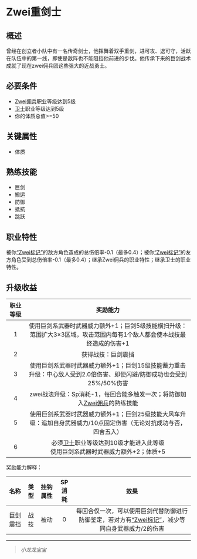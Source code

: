 # Zwei重剑士

## 概述

曾经在创立者小队中有一名传奇剑士，他挥舞着双手重剑，进可攻、退可守，活跃在队伍中的第一线，即使是敌阵也不能阻挡他前进的步伐。他传承下来的巨剑战术成就了现在zwei佣兵团这些强大的近战勇士。

## 必要条件

* <a href="../zwei-mercenary" target="_blank">Zwei佣兵</a>职业等级达到5级
* <a href="../../../basicJob/Guard" target="_blank">卫士</a>职业等级达到5级
* 你的体质总值>=50

## 关键属性

* 体质

## 熟练技能

* 巨剑
* 搬运
* 防御
* 抵抗
* 跳跃

## 职业特性

被你<a href="../../../../status/mark/#Zwei标记" target="_blank">“Zwei标记”</a>的敌方角色造成的总伤倍率-0.1（最多0.4）；被你<a href="../../../../status/mark/#Zwei标记" target="_blank">“Zwei标记”</a>的友方角色受到总伤倍率-0.1（最多0.4）；继承Zwei佣兵的职业特性；继承卫士的职业特性。

## 升级收益

职业等级|奖励能力
:--:|:--:
1|使用巨剑系武器时武器威力额外+1；巨剑5级技能横扫升级：范围扩大3×3区域，攻击范围内每有1个敌人都会使本战技最终造成的伤害+1
2|获得战技：巨剑震挡
3|使用巨剑系武器时武器威力额外+1；巨剑15级技能蓄力重击升级：中心敌人受到2.0倍伤害、即使闪避/防御成功也会受到25%/50%伤害
4|zwei战法升级：Sp消耗-1，每回合能多触发一次；将防御加入<a href="../zwei-mercenary" target="_blank">Zwei佣兵</a>的熟练技能
5|使用巨剑系武器时武器威力额外+1；巨剑25级技能大风车升级：追加自身武器威力/10点固定伤害（无论对抗成功与否，四舍五入）
6|必须<a href="../../../basicJob/Guard" target="_blank">卫士</a>职业等级达到10级才能进入此等级<br>使用巨剑系武器时武器威力额外+2；体质+5

奖励能力解释：

名称|类型|挂钩属性|SP消耗|效果
:--:|:--:|:--:|:--:|:--:
巨剑震挡|战技|被动|0|每回合仅一次，可以使用巨剑代替防御进行防御鉴定，若对方有<a href="../../../../status/mark/#Zwei标记" target="_blank">“Zwei标记”</a>，减少等同自身武器威力/2的伤害

---

> *小龙龙宝宝*
